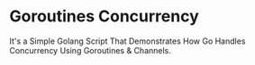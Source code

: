 # Goroutines Concurrency
It's a Simple Golang Script That Demonstrates How Go Handles Concurrency Using Goroutines &amp; Channels.
